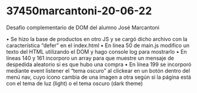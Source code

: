 # 37450marcantoni-20-06-22
Desafío complementario de DOM del alumno José Marcantoni

•	Se hizo la base de productos en otro JS y se cargó dicho archivo con la característica “defer” en el index.html
•	En línea 50 de main.js modifico un texto del HTML utilizando el DOM y hago console log para mostrarlo
•	En líneas 140 y 161 incorporo un array para que muestre un mensaje de despedida aleatorio si es que hubo una compra
•	En línea 199 se incorporó mediante event listener el “tema oscuro” al clickear en un botón dentro del menú nav, cuyo ícono cambia de una imagen a otra según si la página está con el tema de luz  (light) o el tema oscuro (dark theme)

